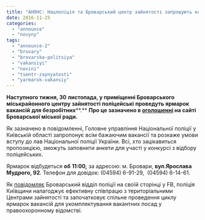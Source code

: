 ```yaml
---
title: "АНОНС: Нацполіція та Броварський центр зайнятості запрошують на ярмарок вакансій"
date: 2016-11-25
categories: 
  - "announce"
  - "novyny"
tags: 
  - "announce-2"
  - "brovary"
  - "brovarska-politsiya"
  - "vakansiyi"
  - "novini"
  - "tsentr-zaynyatosti"
  - "yarmarok-vakansiy"
---
```


**Наступного тижня, 30** **л****истопада, у приміщенні Броварського міськрайонного центру зайнятості пол****і****цейськ****і** **проведуть ярмарок ваканс****і****й** **для безробітних****.** **Про це зазначено в [оголошенні](http://brovary-rada.gov.ua/news/14534.html) на сайті Броварської міської ради.**

Як зазначено в повідомленні, Головне управління Національної поліції у Київській області запропонує всім бажаючим вакансії та розкаже умови вступу до лав Національної поліції України. Всі, хто зацікавиться пропозицією, зможуть заповнити анкети для участі у конкурсі з відбору поліцейських.

Ярмарок відбудеться **об** **11:00,** за адресою: м. Бровари, **вул.Ярослава Мудрого, 92**. Телефон для довідок: (04594) 6-91-29,  (04594) 6-14-61.

Як [повідомляє](https://www.facebook.com/permalink.php?story_fbid=549813828562563&id=510510379159575) Броварський відділ поліції на своїй сторінці у FB, поліція Київщини налагоджує ефективну співпрацю з територіальними Центрами зайнятості та започатковує спільне проведення циклу ярмарок вакансій для укомплектування вакантних посад у правоохоронному відомстві.
